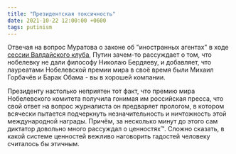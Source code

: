```yaml
---
title: "Президентская токсичность"
date: 2021-10-22 12:00:00 +0600
tags: putinism
---
```

Отвечая на вопрос Муратова о законе об "иностранных агентах" в ходе [сессии Валдайского клуба](https://www.youtube.com/watch?v=vTGMQyaEua4), Путин зачем-то рассуждает о том, что нобелевку не дали философу Николаю Бердяеву, и добавляет, что лауреатами Нобелевской премии мира в своё время были Михаил Горбачёв и Барак Обама - вы в хорошей компании.

Президенту настолько неприятен тот факт, что премию мира Нобелевского комитета получила гонимая им российская пресса, что свой ответ на вопрос журналиста он предваряет прологом, в котором всячески пытается подчеркнуть незначительность и ничтожность этой международной награды. Причём, за несколько минут до этого сам диктатор довольно много рассуждал о ценностях™. Сложно сказать, в какой системе ценностей вежливо наговорить гадостей человеку считалось бы этичным.




